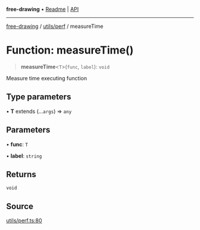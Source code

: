 **free-drawing** • [Readme](../../../README.md) \| [API](../../../modules.md)

***

[free-drawing](../../../README.md) / [utils/perf](../README.md) / measureTime

# Function: measureTime()

> **measureTime**\<`T`\>(`func`, `label`): `void`

Measure time executing function

## Type parameters

• **T** extends (...`args`) => `any`

## Parameters

• **func**: `T`

• **label**: `string`

## Returns

`void`

## Source

[utils/perf.ts:80](https://github.com/fabienwnklr/free-drawing/blob/master/src/utils/perf.ts#L80)
